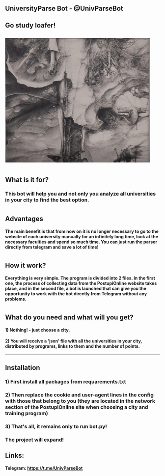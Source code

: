 
## UniversityParse Bot - @UnivParseBot  

## Go study loafer!
![image](Bot_picture.png)
---
#
## What is it for?
### This bot will help you and not only you analyze all universities in your city to find the best option.
#
## Advantages
#### The main benefit is that from now on it is no longer necessary to go to the website of each university manually for an infinitely long time, look at the necessary faculties and spend so much time. You can just run the parser directly from telegram and save a lot of time!
#
## How it work?
#### Everything is very simple. The program is divided into 2 files. In the first one, the process of collecting data from the PostupiOnline website takes place, and in the second file, a bot is launched that can give you the opportunity to work with the bot directly from Telegram without any problems. 
#
## What do you need and what will you get?
#### 1) Nothing! - just choose a city.
#### 2) You will receive a 'json' file with all the universities in your city, distributed by programs, links to them and the number of points.
---

## Installation
### 1) First install all packages from requarements.txt
### 2) Then replace the cookie and user-agent lines in the config with those that belong to you (they are located in the network section of the PostupiOnline site when choosing a city and training program)
### 3) That's all, it remains only to run bot.py!


### The project will expand!
## Links:
#### Telegram: https://t.me/UnivParseBot
